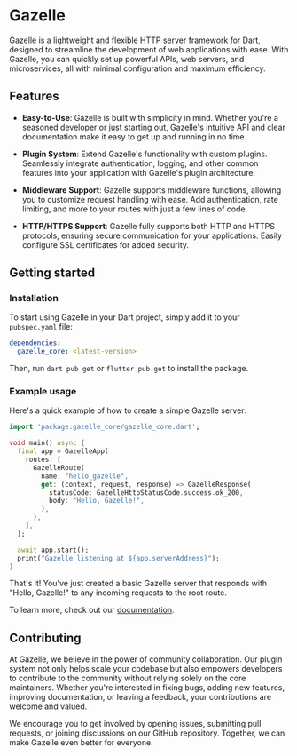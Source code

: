 # Gazelle

Gazelle is a lightweight and flexible HTTP server framework for Dart,
designed to streamline the development of web applications with ease.
With Gazelle, you can quickly set up powerful APIs, web servers, and
microservices, all with minimal configuration and maximum efficiency.

## Features

 - **Easy-to-Use**: Gazelle is built with simplicity in mind.
 Whether you're a seasoned developer or just starting out, Gazelle's intuitive
 API and clear documentation make it easy to get up and running in no time.

 - **Plugin System**: Extend Gazelle's functionality with custom plugins.
 Seamlessly integrate authentication, logging, and other common features into
 your application with Gazelle's plugin architecture.

 - **Middleware Support**: Gazelle supports middleware functions, allowing you to
 customize request handling with ease.
 Add authentication, rate limiting, and more to your routes with just a
 few lines of code.

 - **HTTP/HTTPS Support**: Gazelle fully supports both HTTP and HTTPS protocols,
 ensuring secure communication for your applications.
 Easily configure SSL certificates for added security.

## Getting started

### Installation

To start using Gazelle in your Dart project, simply add it to your `pubspec.yaml` file:
```yaml
dependencies:
  gazelle_core: <latest-version> 
```
Then, run `dart pub get` or `flutter pub get` to install the package.

### Example usage

Here's a quick example of how to create a simple Gazelle server:
```dart
import 'package:gazelle_core/gazelle_core.dart';

void main() async {
  final app = GazelleApp(
    routes: [
      GazelleRoute(
        name: "hello_gazelle",
        get: (context, request, response) => GazelleResponse(
          statusCode: GazelleHttpStatusCode.success.ok_200,
          body: "Hello, Gazelle!",
        ),
      ),
    ],
  );

  await app.start();
  print("Gazelle listening at ${app.serverAddress}");
}
```
That's it! You've just created a basic Gazelle server that responds with "Hello, Gazelle!"
to any incoming requests to the root route.

To learn more, check out our [documentation](https://docs.gazelle-dart.dev/).

## Contributing 

At Gazelle, we believe in the power of community collaboration.
Our plugin system not only helps scale your codebase but also empowers developers to
contribute to the community without relying solely on the core maintainers.
Whether you're interested in fixing bugs, adding new features, improving documentation, or leaving a feedback,
your contributions are welcome and valued.

We encourage you to get involved by opening issues, submitting pull requests,
or joining discussions on our GitHub repository.
Together, we can make Gazelle even better for everyone.
